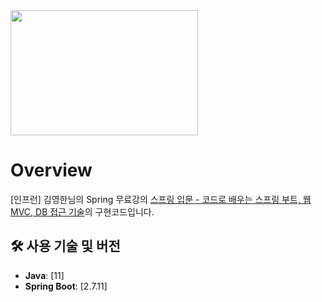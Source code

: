 <img src="https://github.com/swhyeon98/spring-intro-boot-web-mvc-db/assets/77083527/023d75c8-daf5-4150-8de6-295cbb42c2b4" width="300" height="200"/>

# Overview

[인프런] 김영한님의 Spring 무료강의 [스프링 입문 - 코드로 배우는 스프링 부트, 웹 MVC, DB 접근 기술](https://inf.run/tXpr)의 구현코드입니다.

## 🛠 사용 기술 및 버전

- **Java**: [11]
- **Spring Boot**: [2.7.11]
